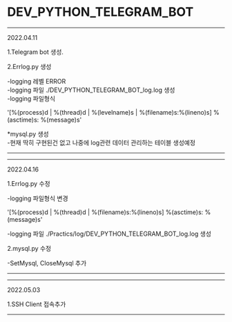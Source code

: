 # DEV_PYTHON_TELEGRAM_BOT
<hr/>
2022.04.11  
  
1.Telegram bot 생성.  

2.Errlog.py 생성  

  -logging 레벨 ERROR   
  -logging 파일 ./DEV_PYTHON_TELEGRAM_BOT_log.log 생성  
  -logging 파일형식  

  '[%(process)d | %(thread)d | %(levelname)s | %(filename)s:%(lineno)s] %(asctime)s: %(message)s'  

*mysql.py 생성  
  -현재 딱히 구현된건 없고 나중에  log관련 데이터 관리하는 테이블 생성예정
<hr/>
<hr/>
2022.04.16  
  
1.Errlog.py 수정  

  -logging 파일형식 변경

  '[%(process)d | %(thread)d | %(filename)s:%(lineno)s] %(asctime)s: %(message)s'  

  -logging 파일 ./Practics/log/DEV_PYTHON_TELEGRAM_BOT_log.log 생성  

2.mysql.py 수정  

  -SetMysql, CloseMysql 추가   
<hr/>
<hr/>
2022.05.03  
  
1.SSH Client 접속추가  


<hr/>
